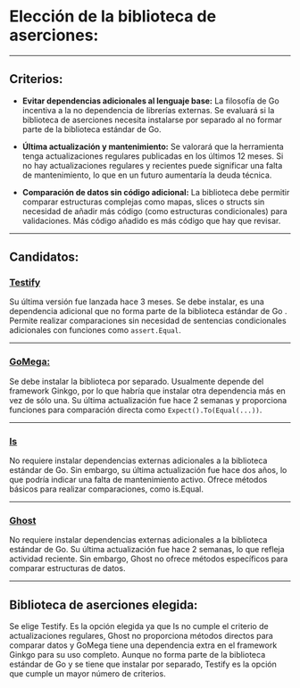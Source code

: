 # Elección de la biblioteca de aserciones:

---

## Criterios:


- **Evitar dependencias adicionales al lenguaje base:** La filosofía de Go incentiva a la no dependencia de librerías externas. Se evaluará si la biblioteca de aserciones necesita instalarse por separado al no formar parte de la biblioteca estándar de Go.

- **Última actualización y mantenimiento:** Se valorará que la herramienta tenga actualizaciones regulares publicadas en los últimos 12 meses. Si no hay actualizaciones regulares y recientes puede significar una falta de mantenimiento, lo que en un futuro aumentaría la deuda técnica.

- **Comparación de datos sin código adicional:** La biblioteca debe permitir comparar estructuras complejas como mapas, slices o structs sin necesidad de añadir más código (como estructuras condicionales) para validaciones. Más código añadido es más código que hay que revisar.

---

## Candidatos:

### [**Testify**](https://github.com/stretchr/testify)

Su última versión fue lanzada hace 3 meses. 
Se debe instalar, es una dependencia adicional que no forma parte de la biblioteca estándar de Go . Permite realizar comparaciones sin necesidad de sentencias condicionales adicionales con funciones como `assert.Equal`.
 
---

### [**GoMega:**](https://github.com/onsi/gomega)


Se debe instalar la biblioteca por separado. Usualmente depende del framework Ginkgo, por lo que habría que instalar otra dependencia más en vez de sólo una. Su última actualización fue hace 2 semanas y proporciona funciones para comparación directa como `Expect().To(Equal(...))`. 

  
---

### [**Is**](https://github.com/matryer/is) 

No requiere instalar dependencias externas adicionales a la biblioteca estándar de Go. Sin embargo, su última actualización fue hace dos años, lo que podría indicar una falta de mantenimiento activo. Ofrece métodos básicos para realizar comparaciones, como is.Equal.


---

### [**Ghost**](https://github.com/rliebz/ghost)

No requiere instalar dependencias externas adicionales a la biblioteca estándar de Go. Su última actualización fue hace 2 semanas, lo que refleja actividad reciente. Sin embargo, Ghost no ofrece métodos específicos para comparar estructuras de datos.


---

## Biblioteca de aserciones elegida:

Se elige Testify. Es la opción elegida ya que Is no cumple el criterio de actualizaciones regulares, Ghost no proporciona métodos directos para comparar datos y GoMega tiene una dependencia extra en el framework Ginkgo para su uso completo. Aunque no forma parte de la biblioteca estándar de Go y se tiene que instalar por separado, Testify es la opción que cumple un mayor número de criterios.




